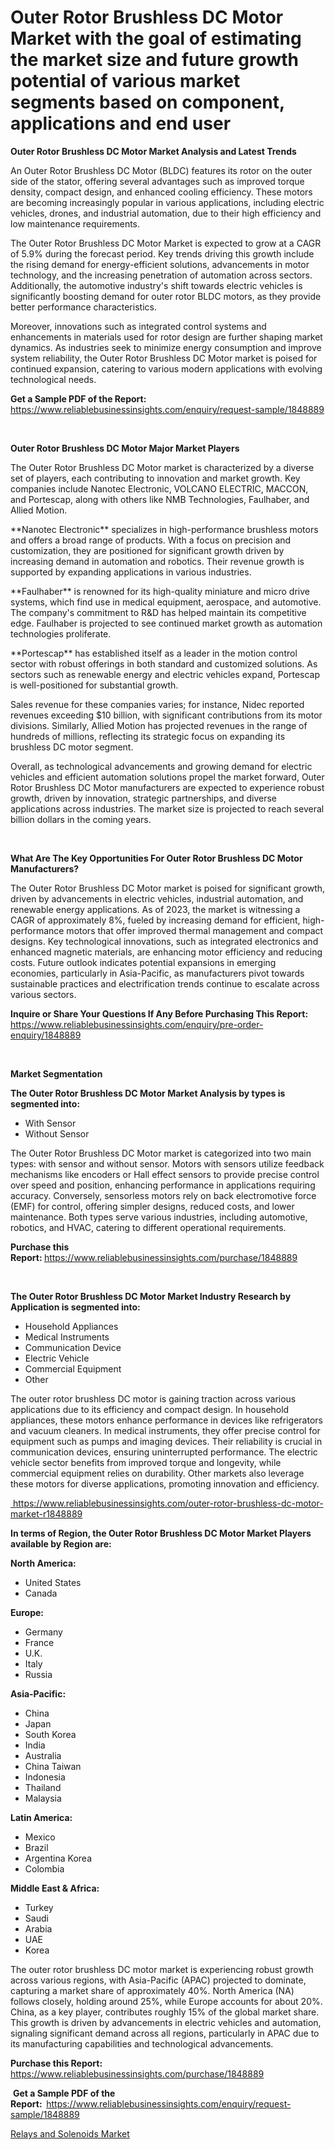 <p><h1>Outer Rotor Brushless DC Motor Market with the goal of estimating the market size and future growth potential of various market segments based on component, applications and end user</h1></p><p><strong>Outer Rotor Brushless DC Motor Market Analysis and Latest Trends</strong></p>
<p><p>An Outer Rotor Brushless DC Motor (BLDC) features its rotor on the outer side of the stator, offering several advantages such as improved torque density, compact design, and enhanced cooling efficiency. These motors are becoming increasingly popular in various applications, including electric vehicles, drones, and industrial automation, due to their high efficiency and low maintenance requirements.</p><p>The Outer Rotor Brushless DC Motor Market is expected to grow at a CAGR of 5.9% during the forecast period. Key trends driving this growth include the rising demand for energy-efficient solutions, advancements in motor technology, and the increasing penetration of automation across sectors. Additionally, the automotive industry's shift towards electric vehicles is significantly boosting demand for outer rotor BLDC motors, as they provide better performance characteristics. </p><p>Moreover, innovations such as integrated control systems and enhancements in materials used for rotor design are further shaping market dynamics. As industries seek to minimize energy consumption and improve system reliability, the Outer Rotor Brushless DC Motor market is poised for continued expansion, catering to various modern applications with evolving technological needs.</p></p>
<p><strong>Get a Sample PDF of the Report:&nbsp;</strong> <a href="https://www.reliablebusinessinsights.com/enquiry/request-sample/1848889?utm_campaign=2318&utm_medium=2&utm_source=Github&utm_content=ia&utm_term=11042025&utm_id=outer-rotor-brushless-dc-motor">https://www.reliablebusinessinsights.com/enquiry/request-sample/1848889</a></p>
<p>&nbsp;</p>
<p><strong>Outer Rotor Brushless DC Motor Major Market Players</strong></p>
<p><p>The Outer Rotor Brushless DC Motor market is characterized by a diverse set of players, each contributing to innovation and market growth. Key companies include Nanotec Electronic, VOLCANO ELECTRIC, MACCON, and Portescap, along with others like NMB Technologies, Faulhaber, and Allied Motion.</p><p>**Nanotec Electronic** specializes in high-performance brushless motors and offers a broad range of products. With a focus on precision and customization, they are positioned for significant growth driven by increasing demand in automation and robotics. Their revenue growth is supported by expanding applications in various industries.</p><p>**Faulhaber** is renowned for its high-quality miniature and micro drive systems, which find use in medical equipment, aerospace, and automotive. The company's commitment to R&D has helped maintain its competitive edge. Faulhaber is projected to see continued market growth as automation technologies proliferate.</p><p>**Portescap** has established itself as a leader in the motion control sector with robust offerings in both standard and customized solutions. As sectors such as renewable energy and electric vehicles expand, Portescap is well-positioned for substantial growth.</p><p>Sales revenue for these companies varies; for instance, Nidec reported revenues exceeding $10 billion, with significant contributions from its motor divisions. Similarly, Allied Motion has projected revenues in the range of hundreds of millions, reflecting its strategic focus on expanding its brushless DC motor segment.</p><p>Overall, as technological advancements and growing demand for electric vehicles and efficient automation solutions propel the market forward, Outer Rotor Brushless DC Motor manufacturers are expected to experience robust growth, driven by innovation, strategic partnerships, and diverse applications across industries. The market size is projected to reach several billion dollars in the coming years.</p></p>
<p>&nbsp;</p>
<p><strong>What Are The Key Opportunities For Outer Rotor Brushless DC Motor Manufacturers?</strong></p>
<p><p>The Outer Rotor Brushless DC Motor market is poised for significant growth, driven by advancements in electric vehicles, industrial automation, and renewable energy applications. As of 2023, the market is witnessing a CAGR of approximately 8%, fueled by increasing demand for efficient, high-performance motors that offer improved thermal management and compact designs. Key technological innovations, such as integrated electronics and enhanced magnetic materials, are enhancing motor efficiency and reducing costs. Future outlook indicates potential expansions in emerging economies, particularly in Asia-Pacific, as manufacturers pivot towards sustainable practices and electrification trends continue to escalate across various sectors.</p></p>
<p><strong>Inquire or Share Your Questions If Any Before Purchasing This Report:</strong> <a href="https://www.reliablebusinessinsights.com/enquiry/pre-order-enquiry/1848889?utm_campaign=2318&utm_medium=2&utm_source=Github&utm_content=ia&utm_term=11042025&utm_id=outer-rotor-brushless-dc-motor">https://www.reliablebusinessinsights.com/enquiry/pre-order-enquiry/1848889</a></p>
<p>&nbsp;</p>
<p><strong>Market Segmentation</strong></p>
<p><strong>The Outer Rotor Brushless DC Motor Market Analysis by types is segmented into:</strong></p>
<p><ul><li>With Sensor</li><li>Without Sensor</li></ul></p>
<p><p>The Outer Rotor Brushless DC Motor market is categorized into two main types: with sensor and without sensor. Motors with sensors utilize feedback mechanisms like encoders or Hall effect sensors to provide precise control over speed and position, enhancing performance in applications requiring accuracy. Conversely, sensorless motors rely on back electromotive force (EMF) for control, offering simpler designs, reduced costs, and lower maintenance. Both types serve various industries, including automotive, robotics, and HVAC, catering to different operational requirements.</p></p>
<p><strong>Purchase this Report:&nbsp;</strong><a href="https://www.reliablebusinessinsights.com/purchase/1848889?utm_campaign=2318&utm_medium=2&utm_source=Github&utm_content=ia&utm_term=11042025&utm_id=outer-rotor-brushless-dc-motor">https://www.reliablebusinessinsights.com/purchase/1848889</a></p>
<p>&nbsp;</p>
<p><strong>The Outer Rotor Brushless DC Motor Market Industry Research by Application is segmented into:</strong></p>
<p><ul><li>Household Appliances</li><li>Medical Instruments</li><li>Communication Device</li><li>Electric Vehicle</li><li>Commercial Equipment</li><li>Other</li></ul></p>
<p><p>The outer rotor brushless DC motor is gaining traction across various applications due to its efficiency and compact design. In household appliances, these motors enhance performance in devices like refrigerators and vacuum cleaners. In medical instruments, they offer precise control for equipment such as pumps and imaging devices. Their reliability is crucial in communication devices, ensuring uninterrupted performance. The electric vehicle sector benefits from improved torque and longevity, while commercial equipment relies on durability. Other markets also leverage these motors for diverse applications, promoting innovation and efficiency.</p></p>
<p><a href="https://www.reliablebusinessinsights.com/outer-rotor-brushless-dc-motor-market-r1848889?utm_campaign=2318&utm_medium=2&utm_source=Github&utm_content=ia&utm_term=11042025&utm_id=outer-rotor-brushless-dc-motor">&nbsp;https://www.reliablebusinessinsights.com/outer-rotor-brushless-dc-motor-market-r1848889</a></p>
<p><strong>In terms of Region, the Outer Rotor Brushless DC Motor Market Players available by Region are:</strong></p>
<p>
    <p> <strong> North America: </strong>
        <ul>
            <li>United States</li>
            <li>Canada</li>
        </ul>
        </p> 
    <p> <strong> Europe: </strong>
        <ul>
            <li>Germany</li>
            <li>France</li>
            <li>U.K.</li>
            <li>Italy</li>
            <li>Russia</li>
        </ul>
        </p> 
    <p> <strong> Asia-Pacific: </strong>
        <ul>
            <li>China</li>
            <li>Japan</li>
            <li>South Korea</li>
            <li>India</li>
            <li>Australia</li>
            <li>China Taiwan</li>
            <li>Indonesia</li>
            <li>Thailand</li>
            <li>Malaysia</li>
        </ul>
        </p> 
    <p> <strong> Latin America: </strong>
        <ul>
            <li>Mexico</li>
            <li>Brazil</li>
            <li>Argentina Korea</li>
            <li>Colombia</li>
        </ul>
        </p> 
    <p> <strong> Middle East & Africa: </strong>
        <ul>
            <li>Turkey</li>
            <li>Saudi</li>
            <li>Arabia</li>
            <li>UAE</li>
            <li>Korea</li>
        </ul>
    </p>
    </p>
<p><p>The outer rotor brushless DC motor market is experiencing robust growth across various regions, with Asia-Pacific (APAC) projected to dominate, capturing a market share of approximately 40%. North America (NA) follows closely, holding around 25%, while Europe accounts for about 20%. China, as a key player, contributes roughly 15% of the global market share. This growth is driven by advancements in electric vehicles and automation, signaling significant demand across all regions, particularly in APAC due to its manufacturing capabilities and technological advancements.</p></p>
<p><strong>Purchase this Report: </strong><a href="https://www.reliablebusinessinsights.com/purchase/1848889?utm_campaign=2318&utm_medium=2&utm_source=Github&utm_content=ia&utm_term=11042025&utm_id=outer-rotor-brushless-dc-motor">https://www.reliablebusinessinsights.com/purchase/1848889</a></p>
<p>&nbsp;<strong>Get a Sample PDF of the Report:&nbsp;&nbsp;</strong><a href="https://www.reliablebusinessinsights.com/enquiry/request-sample/1848889?utm_campaign=2318&utm_medium=2&utm_source=Github&utm_content=ia&utm_term=11042025&utm_id=outer-rotor-brushless-dc-motor">https://www.reliablebusinessinsights.com/enquiry/request-sample/1848889</a></p>
<p><strong></strong></p>
<p><p><a href="https://github.com/perbetpereir/Market-Research-Report-List-1/blob/main/relays-and-solenoids-market.md?utm_campaign=2318&utm_medium=2&utm_source=Github&utm_content=ia&utm_term=11042025&utm_id=outer-rotor-brushless-dc-motor">Relays and Solenoids Market</a></p></p>